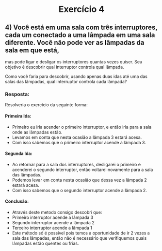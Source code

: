 <br />

<h1 align="center"><strong>Exercício 4</strong></h1>

## 4) Você está em uma sala com três interruptores, cada um conectado a uma lâmpada em uma sala diferente. Você não pode ver as lâmpadas da sala em que está,
mas pode ligar e desligar os interruptores quantas vezes quiser. Seu objetivo é descobrir qual interruptor controla qual lâmpada.

Como você faria para descobrir, usando apenas duas idas até uma das salas das lâmpadas, qual interruptor controla cada lâmpada?

### Resposta:
Resolveria o exercício da seguinte forma:

#### Primeira Ida:
- Primeiro eu iria acender o primeiro interruptor, e então iria para a sala onde as lâmpadas estão.
- Levamos em conta que nesta ocasião a lâmpada 3 estará acesa.
- Com isso sabemos que o primeiro interruptor acende a lâmpada 3.

#### Segunda Ida:
- Ao retornar para a sala dos interruptores, desligarei o primeiro e acenderei o segundo interruptor, então voltarei novamente para a sala das lâmpadas.
- Podemos levar em conta nesta ocasião que dessa vez a lâmpada 2 estará acesa.
- Com isso sabemos que o segundo interruptor acende a lâmpada 2.

#### Conclusão:
- Através deste metodo consigo descobri que:
- Primeiro interruptor acende a lâmpada 3
- Segundo interruptor acende a lâmpada 2
- Terceiro interruptor acende a lâmpada 1
- Este método só é possível pois temos a oportunidade de ir 2 vezes a sala das lâmpadas, então não é necessário que verifiquemos quais lâmpadas estão quentes ou frias.


